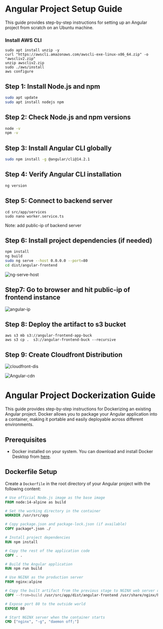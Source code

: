 # Angular Project Setup Guide

This guide provides step-by-step instructions for setting up an Angular project from scratch on an Ubuntu machine.
### Install AWS CLI 
````
sudo apt install unzip -y
curl "https://awscli.amazonaws.com/awscli-exe-linux-x86_64.zip" -o "awscliv2.zip"
unzip awscliv2.zip
sudo ./aws/install
aws configure
````

## Step 1: Install Node.js and npm

```bash
sudo apt update
sudo apt install nodejs npm
```
## Step 2: Check Node.js and npm versions

```bash
node -v
npm -v
```
## Step 3: Install Angular CLI globally
```bash
sudo npm install -g @angular/cli@14.2.1
```
## Step 4: Verify Angular CLI installation
```bash
ng version
```
## Step 5: Connect to backend server
````
cd src/app/services
sudo nano worker.service.ts
````
Note: add public-ip of backend server

## Step 6: Install project dependencies (if needed)

```bash
npm install
ng build 
sudo ng serve --host 0.0.0.0 --port=80
cd dist/angular-frontend
```

![ng-serve-host](https://github.com/abhipraydhoble/Project-Angular-App/assets/122669982/6e07ffc0-6c54-403c-9e86-62cd85f898fa)


## Step7: Go to browser and hit public-ip of frontend instance


![angular-ip](https://github.com/abhipraydhoble/Project-Angular-App/assets/122669982/bac432e1-9f04-4b7d-81c9-8ed8e879793b)


## Step 8: Deploy the artifact to s3 bucket
````
aws s3 mb s3://angular-frontend-app-buck
aws s3 cp .  s3://angular-frontend-buck --recursive
````
## Step 9: Create Cloudfront Distribution

![cloudfront-dis](https://github.com/abhipraydhoble/Project-Angular-App/assets/122669982/b7734aee-4c8d-4cb7-a4a2-b2334399ddd8)




![Angular-cdn](https://github.com/abhipraydhoble/Project-Angular-App/assets/122669982/aba82b3f-ca43-4a34-9a4e-89a4db42f7c2)

# Angular Project Dockerization Guide

This guide provides step-by-step instructions for Dockerizing an existing Angular project. Docker allows you to package your Angular application into a container, making it portable and easily deployable across different environments.

## Prerequisites

- Docker installed on your system. You can download and install Docker Desktop from [here](https://docs.docker.com/engine/install/).

## Dockerfile Setup

Create a `Dockerfile` in the root directory of your Angular project with the following content:

```Dockerfile
# Use official Node.js image as the base image
FROM node:14-alpine as build

# Set the working directory in the container
WORKDIR /usr/src/app

# Copy package.json and package-lock.json (if available)
COPY package*.json ./

# Install project dependencies
RUN npm install

# Copy the rest of the application code
COPY . .

# Build the Angular application
RUN npm run build 

# Use NGINX as the production server
FROM nginx:alpine

# Copy the built artifact from the previous stage to NGINX web server directory
COPY --from=build /usr/src/app/dist/angular-frontend /usr/share/nginx/html

# Expose port 80 to the outside world
EXPOSE 80

# Start NGINX server when the container starts
CMD ["nginx", "-g", "daemon off;"]
